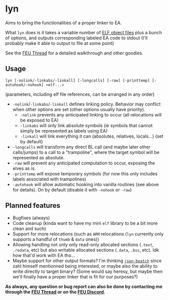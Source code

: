 # lyn
Aims to bring the functionalities of a proper linker to EA.

What `lyn` does is it takes a variable number of [ELF object files](https://en.wikipedia.org/wiki/Executable_and_Linkable_Format) plus a bunch of options, and outputs corresponding labeled EA code to stdout (I'll probably make it able to output to file at some point)

See the [FEU Thread](http://feuniverse.us/t/ea-asm-tool-lyn-elf2ea-if-you-will/2986?u=stanh) for a detailed walkthrough and other goodies.

## Usage
```
lyn [-nolink/-linkabs/-linkall] [-longcalls] [-raw] [-printtemp] [-autohook/-nohook] <elf...>
```

(parameters, including elf file references, can be arranged in any order)

- `-nolink`/`-linkabs`/`-linkall` defines linking policy. Behavior may conflict when other options are set (other options usually have priority).
    - `-nolink` prevents any anticipated linking to occur (all relocations will be exposed to EA)
    - `-linkabs` will only link absolute symbols (ie symbols that cannot simply be represented as labels using EA)
    - `-linkall` will link everything it can (absolutes, relatives, locals...) (set by default)
- `-longcalls` will transform any direct BL call (and maybe later other calls/jumps) to a call to a "trampoline", where the target symbol will be represented as absolute.
- `-raw` will prevent any anticipated computation to occur, exposing the elves as is.
- `-printtemp` will expose temporary symbols (for now this only includes labels associated with trampolines)
- `-autohook` will allow automatic hooking into vanilla routines (see above for details). On by default (disable it with `-nohook` or `-raw`)

## Planned features

- Bugfixes (always)
- Code cleanup (kinda want to have my mini `elf` library to be a bit more clean and such)
- Support for more relocations (such as `ARM` relocations (`lyn` currently only supports a handful of `thumb` & `data` ones))
- Allowing handling not only only read-only allocated sections (`.text`, `.rodata`, etc) but also writable allocated sections (`.data`, `.bss`, etc). Idk how that'd work with EA tho...
- Maybe support for other output formats? I'm thinking [`json-bpatch`](https://github.com/zahlman/json_bpatch) since zahl himself mentionned being interested, or maybe also the ability to write directly to target binary? (Some would say heresy, but maybe then we'll finally have a proper linker that is fit for our purposes?)

**As always, any question or bug report can also be done by contacting me through the [FEU Thread](http://feuniverse.us/t/ea-asm-tool-lyn-elf2ea-if-you-will/2986?u=stanh) or on the [FEU Discord](http://feuniverse.us/t/feu-discord-server/1480?u=stanh).**
